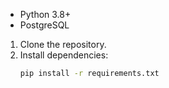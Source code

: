 - Python 3.8+
- PostgreSQL

1. Clone the repository.
2. Install dependencies:
   ```bash
   pip install -r requirements.txt